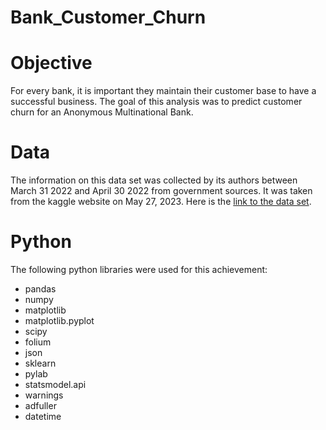 # Bank_Customer_Churn


# Objective

For every bank, it is important they maintain their customer base to have a successful business.  The goal of this analysis was to predict customer churn for an Anonymous Multinational Bank.  


# Data 

The information on this data set was collected by its authors between March 31 2022 and April 30 2022 from government sources.  It was taken from the kaggle website on May 27, 2023.  Here is the [link to the data set](https://www.kaggle.com/datasets/radheshyamkollipara/bank-customer-churn?resource=download).


# Python

The following python libraries were used for this achievement:
* pandas
* numpy
* matplotlib
* matplotlib.pyplot
* scipy
* folium
* json
* sklearn
* pylab
* statsmodel.api
* warnings
* adfuller
* datetime
